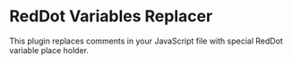 # RedDot Variables Replacer

This plugin replaces comments in your JavaScript file with special RedDot variable place holder.
